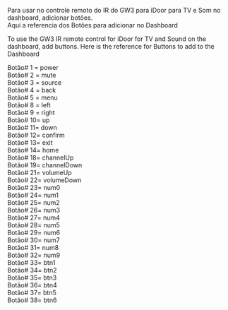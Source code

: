 Para usar no controle remoto do IR do GW3 para iDoor para TV e Som no dashboard, adicionar botões.  
Aqui a referencia dos Botões para adicionar no Dashboard   

To use the GW3 IR remote control for iDoor for TV and Sound on the dashboard, add buttons.
Here is the reference for Buttons to add to the Dashboard


 
Botão# 1 = power  
Botão# 2 = mute  
Botão# 3 = source  
Botão# 4 = back  
Botão# 5 = menu  
Botão# 8 = left  
Botão# 9 = right  
Botão# 10= up  
Botão# 11= down  
Botão# 12= confirm  
Botão# 13= exit  
Botão# 14= home  
Botão# 18= channelUp  
Botão# 19= channelDown  
Botão# 21= volumeUp  
Botão# 22= volumeDown  
Botão# 23= num0  
Botão# 24= num1  
Botão# 25= num2  
Botão# 26= num3  
Botão# 27= num4  
Botão# 28= num5  
Botão# 29= num6  
Botão# 30= num7  
Botão# 31= num8  
Botão# 32= num9  
Botão# 33= btn1  
Botão# 34= btn2  
Botão# 35= btn3  
Botão# 36= btn4  
Botão# 37= btn5  
Botão# 38= btn6  

